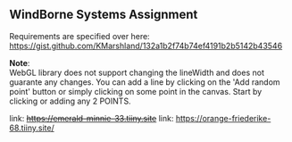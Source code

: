 ## WindBorne Systems Assignment

Requirements are specified over here:
https://gist.github.com/KMarshland/132a1b2f74b74ef4191b2b5142b43546

**Note**:<br />
WebGL library does not support changing the lineWidth and does not guarante any changes. You can add a line by clicking on the 'Add random point' button or simply clicking on some point in the canvas. Start by clicking or adding any 2 POINTS.

link: ~~https://emerald-minnie-33.tiiny.site~~
link: https://orange-friederike-68.tiiny.site/
